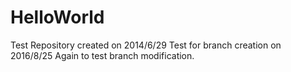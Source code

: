 HelloWorld
==========

Test Repository created on 2014/6/29
Test for branch creation on 2016/8/25
Again to test branch modification.
